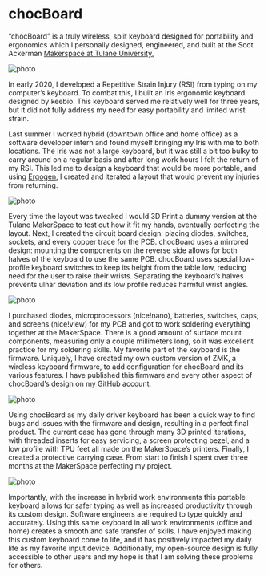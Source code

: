 # chocBoard

“chocBoard” is a truly wireless, split keyboard designed for portability and ergonomics which I personally designed, engineered, and built at the Scot Ackerman [Makerspace at Tulane University.](https://makerspace.tulane.edu)

![photo](https://github.com/xpsKING/portfolio/raw/master/src/Content/markdown/images/iris.jpeg)

In early 2020, I developed a Repetitive Strain Injury (RSI) from typing on my computer’s keyboard. To combat this, I built an Iris ergonomic keyboard designed by keebio. This keyboard served me relatively well for three years, but it did not fully address my need for easy portability and limited wrist strain. 

Last summer I worked hybrid (downtown office and home office) as a software developer intern and found myself bringing my Iris with me to both locations. The Iris was not a large keyboard, but it was still a bit too bulky to carry around on a regular basis and after long work hours I felt the return of my RSI. This led me to design a keyboard that would be more portable, and using [Ergogen](https://github.com/ergogen/ergogen), I created and iterated a layout that would prevent my injuries from returning.

![photo](https://github.com/xpsKING/portfolio/raw/master/src/Content/markdown/images/portraitPCB.jpeg)

Every time the layout was tweaked I would 3D Print a dummy version at the Tulane MakerSpace to test out how it fit my hands, eventually perfecting the layout. Next, I created the circuit board design: placing diodes, switches, sockets, and every copper trace for the PCB. chocBoard uses a mirrored design: mounting the components on the reverse side allows for both halves of the keyboard to use the same PCB. chocBoard uses special low-profile keyboard switches to keep its height from the table low, reducing need for the user to raise their wrists. Separating the keyboard’s halves prevents ulnar deviation and its low profile reduces harmful wrist angles.

![photo](https://github.com/xpsKING/portfolio/raw/master/src/Content/markdown/images/pcb.png)

I purchased diodes, microprocessors (nice!nano), batteries, switches, caps, and screens (nice!view) for my PCB and got to work soldering everything together at the MakerSpace. There is a good amount of surface mount components, measuring only a couple millimeters long, so it was excellent practice for my soldering skills. My favorite part of the keyboard is the firmware. Uniquely, I have created my own custom version of ZMK, a wireless keyboard firmware, to add configuration for chocBoard and its various features. I have published this firmware and every other aspect of chocBoard’s design on my GitHub account.

![photo](https://github.com/xpsKING/portfolio/raw/master/src/Content/markdown/images/chocGif.gif)

Using chocBoard as my daily driver keyboard has been a quick way to find bugs and issues with the firmware and design, resulting in a perfect final product. The current case has gone through many 3D printed iterations, with threaded inserts for easy servicing, a screen protecting bezel, and a low profile with TPU feet all made on the MakerSpace’s printers. Finally, I created a protective carrying case. From start to finish I spent over three months at the MakerSpace perfecting my project.

![photo](https://github.com/xpsKING/portfolio/raw/master/src/Content/markdown/images/chocCaseDeployGif.gif)

Importantly, with the increase in hybrid work environments this portable keyboard allows for safer typing as well as increased productivity through its custom design. Software engineers are required to type quickly and accurately. Using this same keyboard in all work environments (office and home) creates a smooth and safe transfer of skills. I have enjoyed making this custom keyboard come to life, and it has positively impacted my daily life as my favorite input device. Additionally, my open-source design is fully accessible to other users and my hope is that I am solving these problems for others.